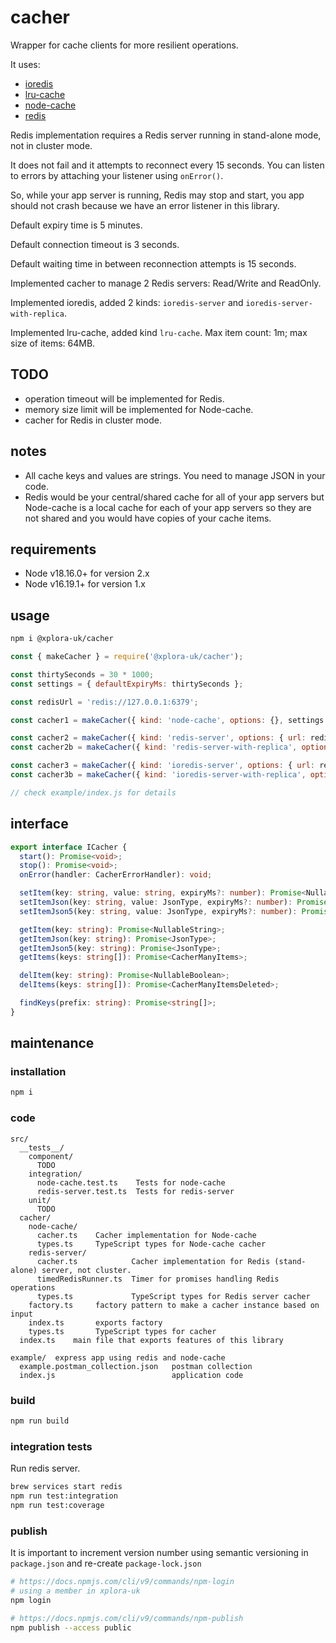 # cacher

Wrapper for cache clients for more resilient operations.

It uses:

* [ioredis](https://www.npmjs.com/package/ioredis)
* [lru-cache](https://www.npmjs.com/package/lru-cache)
* [node-cache](https://www.npmjs.com/package/node-cache)
* [redis](https://www.npmjs.com/package/redis)

Redis implementation requires a Redis server running in stand-alone mode, not in cluster mode.

It does not fail and it attempts to reconnect every 15 seconds. You can listen to errors by attaching your listener using `onError()`.

So, while your app server is running, Redis may stop and start, you app should not crash because we have an error listener in this library.

Default expiry time is 5 minutes.

Default connection timeout is 3 seconds.

Default waiting time in between reconnection attempts is 15 seconds.

Implemented cacher to manage 2 Redis servers: Read/Write and ReadOnly.

Implemented ioredis, added 2 kinds: `ioredis-server` and `ioredis-server-with-replica`.

Implemented lru-cache, added kind `lru-cache`. Max item count: 1m; max size of items: 64MB.

## TODO

* operation timeout will be implemented for Redis.
* memory size limit will be implemented for Node-cache.
* cacher for Redis in cluster mode.

## notes

* All cache keys and values are strings. You need to manage JSON in your code.
* Redis would be your central/shared cache for all of your app servers but Node-cache is a local cache for each of your app servers so they are not shared and you would have copies of your cache items.

## requirements

* Node v18.16.0+ for version 2.x
* Node v16.19.1+ for version 1.x

## usage

```sh
npm i @xplora-uk/cacher
```

```javascript
const { makeCacher } = require('@xplora-uk/cacher');

const thirtySeconds = 30 * 1000;
const settings = { defaultExpiryMs: thirtySeconds };

const redisUrl = 'redis://127.0.0.1:6379';

const cacher1 = makeCacher({ kind: 'node-cache', options: {}, settings });

const cacher2 = makeCacher({ kind: 'redis-server', options: { url: redisUrl, database: 1 }, settings });
const cacher2b = makeCacher({ kind: 'redis-server-with-replica', options: { url: redisUrl, roUrl: redisUrl, database: 1 }, settings });

const cacher3 = makeCacher({ kind: 'ioredis-server', options: { url: redisUrl, database: 1 }, settings });
const cacher3b = makeCacher({ kind: 'ioredis-server-with-replica', options: { url: redisUrl, roUrl: redisUrl, database: 1 }, settings });

// check example/index.js for details
```

## interface

```typescript
export interface ICacher {
  start(): Promise<void>;
  stop(): Promise<void>;
  onError(handler: CacherErrorHandler): void;

  setItem(key: string, value: string, expiryMs?: number): Promise<NullableBoolean>;
  setItemJson(key: string, value: JsonType, expiryMs?: number): Promise<NullableBoolean>;
  setItemJson5(key: string, value: JsonType, expiryMs?: number): Promise<NullableBoolean>;

  getItem(key: string): Promise<NullableString>;
  getItemJson(key: string): Promise<JsonType>;
  getItemJson5(key: string): Promise<JsonType>;
  getItems(keys: string[]): Promise<CacherManyItems>;

  delItem(key: string): Promise<NullableBoolean>;
  delItems(keys: string[]): Promise<CacherManyItemsDeleted>;

  findKeys(prefix: string): Promise<string[]>;
}
```

## maintenance

### installation

```sh
npm i
```

### code

```plain
src/
  __tests__/
    component/
      TODO
    integration/
      node-cache.test.ts    Tests for node-cache
      redis-server.test.ts  Tests for redis-server
    unit/
      TODO
  cacher/
    node-cache/
      cacher.ts    Cacher implementation for Node-cache
      types.ts     TypeScript types for Node-cache cacher
    redis-server/
      cacher.ts            Cacher implementation for Redis (stand-alone) server, not cluster.
      timedRedisRunner.ts  Timer for promises handling Redis operations
      types.ts             TypeScript types for Redis server cacher
    factory.ts     factory pattern to make a cacher instance based on input
    index.ts       exports factory
    types.ts       TypeScript types for cacher
  index.ts    main file that exports features of this library

example/  express app using redis and node-cache
  example.postman_collection.json   postman collection
  index.js                          application code
```

### build

```sh
npm run build
```

### integration tests

Run redis server.

```sh
brew services start redis
npm run test:integration
npm run test:coverage
```

### publish

It is important to increment version number using semantic versioning in `package.json` and re-create `package-lock.json`

```sh
# https://docs.npmjs.com/cli/v9/commands/npm-login
# using a member in xplora-uk
npm login

# https://docs.npmjs.com/cli/v9/commands/npm-publish
npm publish --access public
```
